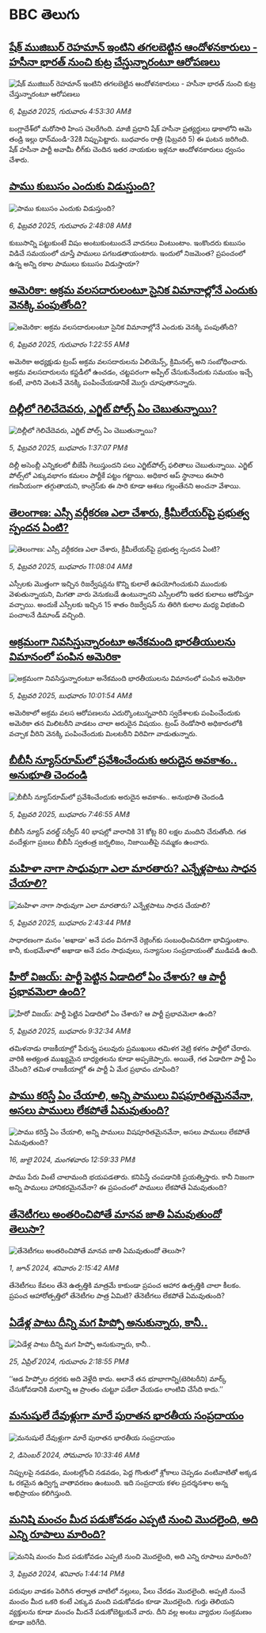 # BBC తెలుగు## [షేక్ ముజిబుర్ రెహమాన్ ఇంటిని తగలబెట్టిన ఆందోళనకారులు - హసీనా భారత్‌ నుంచి కుట్ర చేస్తున్నారంటూ ఆరోపణలు](https://www.bbc.com/telugu/articles/c3vp6q4x2k4o?at_campaign=githubrss)![షేక్ ముజిబుర్ రెహమాన్ ఇంటిని తగలబెట్టిన ఆందోళనకారులు - హసీనా భారత్‌ నుంచి కుట్ర చేస్తున్నారంటూ ఆరోపణలు](https://ichef.bbci.co.uk/ace/standard/240/cpsprodpb/e572/live/b3e57020-e441-11ef-a319-fb4e7360c4ec.jpg)_6, ఫిబ్రవరి 2025, గురువారం 4:53:30 AMకి_బంగ్లాదేశ్‌లో మరోసారి హింస చెలరేగింది. మాజీ ప్రధాని షేక్ హసీనా ప్రత్యర్థులు ఢాకాలోని   ఆమె తండ్రి ఇల్లు ధాన్‌మండి-32కి నిప్పుపెట్టారు. 
బుధవారం రాత్రి (ఫిబ్రవరి 5) ఈ ఘటన జరిగింది. 
షేక్ హసీనా పార్టీ అవామీ లీగ్‌కు చెందిన ఇతర నాయకుల ఇళ్లనూ ఆందోళనకారులు ధ్వంసం చేశారు.## [పాము కుబుసం ఎందుకు విడుస్తుంది? ](https://www.bbc.com/telugu/articles/cn8x78rd38no?at_campaign=githubrss)![పాము కుబుసం ఎందుకు విడుస్తుంది? ](https://ichef.bbci.co.uk/ace/standard/240/cpsprodpb/d45d/live/c6ef9570-e300-11ef-a819-277e390a7a08.png)_6, ఫిబ్రవరి 2025, గురువారం 2:48:08 AMకి_కుబుసాన్ని పట్టుకుంటే విషం అంటుకుంటుందనే వాదనలు వింటుంటాం. ఇంకొందరు కుబుసం విడిచే సమయంలో చూస్తే పాములు పగబడతాయంటారు.
ఇందులో నిజమెంత? ప్రపంచంలో ఉన్న అన్ని రకాల పాములు కుబుసం విడుస్తాయా?## [అమెరికా: అక్రమ వలసదారులంటూ సైనిక విమానాల్లోనే ఎందుకు వెనక్కి పంపుతోంది?](https://www.bbc.com/telugu/articles/cm29rx2k18eo?at_campaign=githubrss)![అమెరికా: అక్రమ వలసదారులంటూ సైనిక విమానాల్లోనే ఎందుకు వెనక్కి పంపుతోంది?](https://ichef.bbci.co.uk/ace/standard/240/cpsprodpb/39d3/live/99a5af10-e3db-11ef-a3e9-f7d24490089c.jpg)_6, ఫిబ్రవరి 2025, గురువారం 1:22:55 AMకి_అమెరికా అధ్యక్షుడు ట్రంప్ అక్రమ వలసదారులను ఏలియెన్స్, క్రిమినల్స్ అని సంబోధించారు. అక్రమ వలసదారులను కస్టడీలో ఉంచడం, చట్టపరంగా అప్పీల్ చేసుకునేందుకు సమయం ఇచ్చే కంటే, వారిని వెంటనే వెనక్కి పంపించేయడానికే మొగ్గు చూపుతానన్నారు.## [దిల్లీలో గెలిచేదెవరు, ఎగ్జిట్ పోల్స్ ఏం చెబుతున్నాయి?](https://www.bbc.com/telugu/articles/c74m7jwgevro?at_campaign=githubrss)![దిల్లీలో గెలిచేదెవరు, ఎగ్జిట్ పోల్స్ ఏం చెబుతున్నాయి?](https://ichef.bbci.co.uk/ace/standard/240/cpsprodpb/2741/live/fcbb36b0-e3b8-11ef-a990-7962565c5313.jpg)_5, ఫిబ్రవరి 2025, బుధవారం 1:37:07 PMకి_దిల్లీ అసెంబ్లీ ఎన్నికలలో బీజేపీ గెలుస్తుందని పలు ఎగ్జిట్‌పోల్స్ ఫలితాలు చెబుతున్నాయి. ఎగ్జిట్ పోల్స్‌లో ఎక్కువభాగం కమలం పార్టీకే పట్టం గట్టాయి. అధికార ఆప్ స్థానాలు ఈసారి గణనీయంగా తగ్గుతాయని, కాంగ్రెస్‌కు ఈ సారి కూడా ఆశలు గల్లంతేనని అంచనా వేశాయి.## [తెలంగాణ: ఎస్సీ వర్గీకరణ ఎలా చేశారు, క్రీమీలేయర్‌పై ప్రభుత్వ స్పందన ఏంటి?](https://www.bbc.com/telugu/articles/c99y5m9pz3eo?at_campaign=githubrss)![తెలంగాణ: ఎస్సీ వర్గీకరణ ఎలా చేశారు, క్రీమీలేయర్‌పై ప్రభుత్వ స్పందన ఏంటి?](https://ichef.bbci.co.uk/ace/standard/240/cpsprodpb/512d/live/81c51b70-e3bc-11ef-bd1b-d536627785f2.jpg)_5, ఫిబ్రవరి 2025, బుధవారం 11:08:04 AMకి_ఎస్సీలకు మొత్తంగా ఇచ్చిన రిజర్వేషన్లను కొన్ని కులాలే ఉపయోగించుకుని ముందుకు వెళుతున్నాయని, మిగతా వారు వెనుకబడే ఉంటున్నారని ఎస్సీలలోని ఇతర కులాలు ఆరోపిస్తూ వచ్చాయి. అందుకే ఎస్సీలకు ఇచ్చిన 15 శాతం రిజర్వేషన్ ను తిరిగి కులాల మధ్య విభజించి పంచాలనే డిమాండ్ వచ్చింది.## [అక్రమంగా నివసిస్తున్నారంటూ అనేకమంది భారతీయులను విమానంలో పంపిన అమెరికా](https://www.bbc.com/telugu/articles/cx2yv0qeeqno?at_campaign=githubrss)![అక్రమంగా నివసిస్తున్నారంటూ అనేకమంది భారతీయులను విమానంలో పంపిన అమెరికా](https://ichef.bbci.co.uk/ace/standard/240/cpsprodpb/84c0/live/8ba98ad0-e3b3-11ef-bd1b-d536627785f2.jpg)_5, ఫిబ్రవరి 2025, బుధవారం 10:01:54 AMకి_అమెరికాలో అక్రమ వలస ఆరోపణలను ఎదుర్కొంటున్నవారిని స్వదేశాలకు పంపించేందుకు అమెరికా తన మిలిటరీని వాడటం చాలా అరుదైన విషయం. ట్రంప్ రెండోసారి అధికారంలోకి వచ్చాక వీరిని వెనక్కి పంపించేందుకు మిలటరీని విరివిగా వాడుతున్నారు.## [బీబీసీ న్యూస్‌రూమ్‌‌లో ప్రవేశించేందుకు అరుదైన అవకాశం.. అనుభూతి చెందండి](https://www.bbc.com/telugu/articles/cn4x9r7ndzwo?at_campaign=githubrss)![బీబీసీ న్యూస్‌రూమ్‌‌లో ప్రవేశించేందుకు అరుదైన అవకాశం.. అనుభూతి చెందండి](https://ichef.bbci.co.uk/ace/standard/240/cpsprodpb/8c29/live/a39c2f00-d23b-11ef-94cb-5f844ceb9e30.png)_5, ఫిబ్రవరి 2025, బుధవారం 7:46:55 AMకి_బీబీసీ న్యూస్ వరల్డ్ సర్వీస్ 40 భాషల్లో వారానికి 31 కోట్ల 80 లక్షల మందిని చేరుతోంది. 
గత వందేళ్లుగా ప్రజలు బీబీసీ స్వతంత్ర జర్నలిజం, నిజాయితీపై నమ్మకం ఉంచారు.## [మహిళా నాగా సాధువుగా ఎలా మారతారు? ఎన్నేళ్లపాటు సాధన చేయాలి?](https://www.bbc.com/telugu/articles/c74ev0lx7keo?at_campaign=githubrss)![మహిళా నాగా సాధువుగా ఎలా మారతారు? ఎన్నేళ్లపాటు సాధన చేయాలి?](https://ichef.bbci.co.uk/ace/standard/240/cpsprodpb/39eb/live/6ca0aee0-e3cf-11ef-a319-fb4e7360c4ec.jpg)_5, ఫిబ్రవరి 2025, బుధవారం 2:43:44 PMకి_సాధారణంగా మనం 'అఖాడా' అనే పదం వినగానే రెజ్లింగ్‌కు సంబంధించినదిగా భావిస్తుంటాం. కానీ, కుంభమేళాలో అఖాడా అనే పదం సాధువులు, సన్యాసుల సంప్రదాయంతో ముడిపడి ఉంది.## [హీరో విజయ్: పార్టీ పెట్టిన ఏడాదిలో ఏం చేశారు? ఆ పార్టీ ప్రభావమెలా ఉంది?](https://www.bbc.com/telugu/articles/c4g3xqdy1p0o?at_campaign=githubrss)![హీరో విజయ్: పార్టీ పెట్టిన ఏడాదిలో ఏం చేశారు? ఆ పార్టీ ప్రభావమెలా ఉంది?](https://ichef.bbci.co.uk/ace/standard/240/cpsprodpb/1f15/live/26e97dc0-e3a5-11ef-a819-277e390a7a08.jpg)_5, ఫిబ్రవరి 2025, బుధవారం 9:32:34 AMకి_తమిళనాడు రాజకీయాల్లో పేరున్న పలువురు ప్రముఖులు తమిళగ వెట్రి కళగం పార్టీలో చేరారు. వారికి అత్యంత ముఖ్యమైన బాధ్యతలను కూడా అప్పజెప్పారు. అయితే, గత ఏడాదిగా పార్టీ ఏం చేసింది? తమిళ రాజకీయాల్లో ఈ పార్టీ ఏ మేర ప్రభావం చూపింది?## [పాము కరిస్తే ఏం చేయాలి, అన్ని పాములు విషపూరితమైనవేనా, అసలు పాములు లేకపోతే ఏమవుతుంది?](https://www.bbc.com/telugu/articles/cy68v5px787o?at_campaign=githubrss)![పాము కరిస్తే ఏం చేయాలి, అన్ని పాములు విషపూరితమైనవేనా, అసలు పాములు లేకపోతే ఏమవుతుంది?](https://ichef.bbci.co.uk/ace/standard/240/cpsprodpb/2b4a/live/9ebd6700-4367-11ef-99bd-e3de731921ae.jpg)_16, జులై 2024, మంగళవారం 12:59:33 PMకి_పాము పేరు వింటే చాలామంది భయపడతారు. కనిపిస్తే చంపడానికి ప్రయత్నిస్తారు. కానీ నిజంగా అన్ని పాములు హానికరమైనవేనా? ఈ ప్రపంచంలో పాములు లేకపోతే ఏమవుతుంది?## [తేనెటీగలు అంతరించిపోతే మానవ జాతి ఏమవుతుందో తెలుసా?](https://www.bbc.com/telugu/articles/clee3p3lzvxo?at_campaign=githubrss)![తేనెటీగలు అంతరించిపోతే మానవ జాతి ఏమవుతుందో తెలుసా?](https://ichef.bbci.co.uk/ace/standard/240/cpsprodpb/c493/live/e4dfab00-1f6b-11ef-80aa-699d54c46324.jpg)_1, జూన్ 2024, శనివారం 2:15:42 AMకి_తేనెటీగలు కేవలం తేనె ఉత్పత్తికి మాత్రమే కాకుండా ప్రపంచ ఆహార ఉత్పత్తికి చాలా కీలకం. ప్రపంచ ఆహారోత్పత్తిలో తేనెటీగల పాత్ర ఏమిటి? తేనెటీగలు లేకపోతే ఏమవుతుంది?## [ఏడేళ్ల పాటు దీన్ని మగ హిప్పో అనుకున్నారు, కానీ..](https://www.bbc.com/telugu/articles/c4n160yk0ylo?at_campaign=githubrss)![ఏడేళ్ల పాటు దీన్ని మగ హిప్పో అనుకున్నారు, కానీ..](https://ichef.bbci.co.uk/ace/standard/240/cpsprodpb/e37f/live/c97dde00-02ff-11ef-82e8-cd354766a224.jpg)_25, ఏప్రిల్ 2024, గురువారం 2:18:55 PMకి_‘‘ఆడ హిప్పోల దగ్గరకు అది వెళ్లేది కాదు. అలానే తన భూభాగాన్ని(టెరిటరీని) మార్క్ చేసుకోవడానికి మలాన్ని ఆ ప్రాంతం చుట్టూ పడేలా వేయడం లాంటివి చేసేది కాదు.’’## [మనుషులే దేవుళ్లుగా మారే పురాతన భారతీయ సంప్రదాయం](https://www.bbc.com/telugu/articles/cvg73x7p22do?at_campaign=githubrss)![మనుషులే దేవుళ్లుగా మారే పురాతన భారతీయ సంప్రదాయం](https://ichef.bbci.co.uk/ace/standard/240/cpsprodpb/66bf/live/97bb71e0-afff-11ef-bdf5-b7cb2fa86e10.jpg)_2, డిసెంబర్ 2024, సోమవారం 10:33:46 AMకి_నిప్పులపై నడవడం, మంటల్లోంచి నడవడం, పెద్ద గొంతులో శ్లోకాలు చెప్పడం వంటివాటితో అక్కడ ఓ రకమైన ఉద్విగ్న వాతావరణం ఉంటుంది. ఇది సంప్రదాయ కళల ప్రదర్శనశాల అన్న అభిప్రాయం కలిగిస్తుంది.## [మనిషి మంచం మీద పడుకోవడం ఎప్పటి నుంచి మొదలైంది, అది ఎన్ని రూపాలు మారింది?](https://www.bbc.com/telugu/articles/cjk6edmdyrro?at_campaign=githubrss)![మనిషి మంచం మీద పడుకోవడం ఎప్పటి నుంచి మొదలైంది, అది ఎన్ని రూపాలు మారింది?](https://ichef.bbci.co.uk/ace/standard/240/cpsprodpb/5b17/live/29ab2f70-bea5-11ee-896d-39d9bd3cadbb.png)_3, ఫిబ్రవరి 2024, శనివారం 1:44:14 PMకి_పరుపుల వాడకం పెరిగిన తర్వాత వాటిలో నల్లులు, పేలు చేరడం మొదలైంది. అప్పటి నుంచే మంచం మీద ఒకరి కంటే ఎక్కువ మంది పడుకోవడం కూడా మొదలైంది. 
గుర్తు తెలియని వ్యక్తులను కూడా మంచం మీదనే పడుకోబెట్టుకునే వారు. దీని వల్ల అంటు వ్యాధుల సంక్రమణం కూడా జరిగేది.